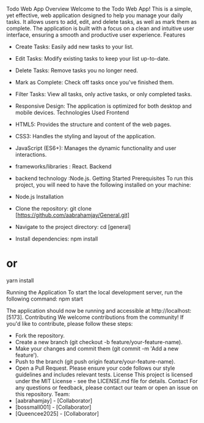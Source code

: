 Todo Web App
Overview
Welcome to the Todo Web App! This is a simple, yet effective, web application designed to help 
you manage your daily tasks. It allows users to add, edit, and delete tasks, as well as mark them as complete.
The application is built with a focus on a clean and intuitive user interface, ensuring a smooth and productive user experience.
Features
 * Create Tasks: Easily add new tasks to your list.
 * Edit Tasks: Modify existing tasks to keep your list up-to-date.
 * Delete Tasks: Remove tasks you no longer need.
 * Mark as Complete: Check off tasks once you've finished them.
 * Filter Tasks: View all tasks, only active tasks, or only completed tasks.
 * Responsive Design: The application is optimized for both desktop and mobile devices.
Technologies Used
Frontend
 * HTML5: Provides the structure and content of the web pages.
 * CSS3: Handles the styling and layout of the application.
 * JavaScript (ES6+): Manages the dynamic functionality and user interactions.
 * frameworks/libraries : React.
Backend
 *  backend technology :Node.js.
Getting Started
Prerequisites
To run this project, you will need to have the following installed on your machine:
 *  Node.js
Installation
 * Clone the repository:
   git clone [https://github.com/aabrahamjay/General.git]

 * Navigate to the project directory:
   cd [general]

 * Install dependencies:
   npm install
# or
yarn install

Running the Application
To start the local development server, run the following command:
npm start

The application should now be running and accessible at http://localhost:[5173].
Contributing
We welcome contributions from the community! If you'd like to contribute, please follow these steps:
 * Fork the repository.
 * Create a new branch (git checkout -b feature/your-feature-name).
 * Make your changes and commit them (git commit -m 'Add a new feature').
 * Push to the branch (git push origin feature/your-feature-name).
 * Open a Pull Request.
Please ensure your code follows our style guidelines and includes relevant tests.
License
This project is licensed under the MIT License - see the LICENSE.md file for details.
Contact
For any questions or feedback, please contact our team or open an issue on this repository.
Team:
 * [aabrahamjay] - [Collaborator]
 * [bossmall001] - [Collaborator]
 * [Queencee2025] - [Collaborator]
